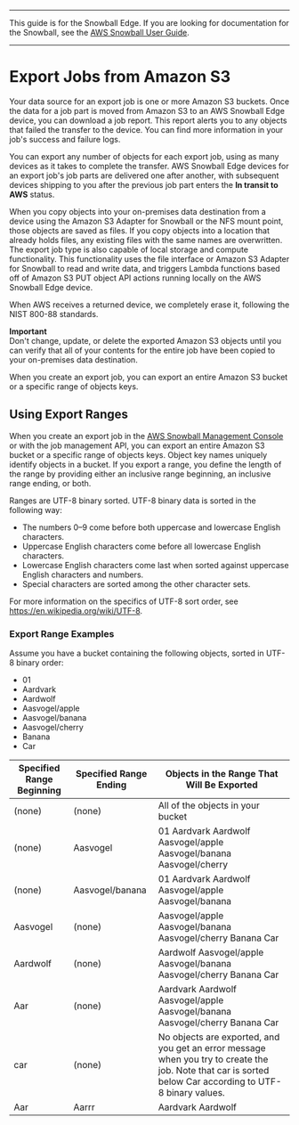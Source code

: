 --------

This guide is for the Snowball Edge\. If you are looking for documentation for the Snowball, see the [AWS Snowball User Guide](http://docs.aws.amazon.com/snowball/latest/ug/whatissnowball.html)\.

--------

# Export Jobs from Amazon S3<a name="exporttype"></a>

Your data source for an export job is one or more Amazon S3 buckets\. Once the data for a job part is moved from Amazon S3 to an AWS Snowball Edge device, you can download a job report\. This report alerts you to any objects that failed the transfer to the device\. You can find more information in your job's success and failure logs\.

You can export any number of objects for each export job, using as many devices as it takes to complete the transfer\. AWS Snowball Edge devices for an export job's job parts are delivered one after another, with subsequent devices shipping to you after the previous job part enters the **In transit to AWS** status\.

When you copy objects into your on\-premises data destination from a device using the Amazon S3 Adapter for Snowball or the NFS mount point, those objects are saved as files\. If you copy objects into a location that already holds files, any existing files with the same names are overwritten\. The export job type is also capable of local storage and compute functionality\. This functionality uses the file interface or Amazon S3 Adapter for Snowball to read and write data, and triggers Lambda functions based off of Amazon S3 PUT object API actions running locally on the AWS Snowball Edge device\.

When AWS receives a returned device, we completely erase it, following the NIST 800\-88 standards\.

**Important**  
Don't change, update, or delete the exported Amazon S3 objects until you can verify that all of your contents for the entire job have been copied to your on\-premises data destination\.

When you create an export job, you can export an entire Amazon S3 bucket or a specific range of objects keys\.

## Using Export Ranges<a name="ranges"></a>

When you create an export job in the [AWS Snowball Management Console](https://console.aws.amazon.com/importexport/home?region=us-west-2) or with the job management API, you can export an entire Amazon S3 bucket or a specific range of objects keys\. Object key names uniquely identify objects in a bucket\. If you export a range, you define the length of the range by providing either an inclusive range beginning, an inclusive range ending, or both\. 

Ranges are UTF\-8 binary sorted\. UTF\-8 binary data is sorted in the following way:
+ The numbers 0–9 come before both uppercase and lowercase English characters\.
+ Uppercase English characters come before all lowercase English characters\.
+ Lowercase English characters come last when sorted against uppercase English characters and numbers\.
+ Special characters are sorted among the other character sets\.

For more information on the specifics of UTF\-8 sort order, see [https://en\.wikipedia\.org/wiki/UTF\-8](https://en.wikipedia.org/wiki/UTF-8)\.

### Export Range Examples<a name="range-examples"></a>

Assume you have a bucket containing the following objects, sorted in UTF\-8 binary order:
+ 01
+ Aardvark
+ Aardwolf
+ Aasvogel/apple
+ Aasvogel/banana
+ Aasvogel/cherry
+ Banana
+ Car


| Specified Range Beginning | Specified Range Ending | Objects in the Range That Will Be Exported | 
| --- | --- | --- | 
| \(none\) | \(none\) | All of the objects in your bucket | 
| \(none\) | Aasvogel |  01 Aardvark Aardwolf Aasvogel/apple Aasvogel/banana Aasvogel/cherry  | 
| \(none\) | Aasvogel/banana |  01 Aardvark Aardwolf Aasvogel/apple Aasvogel/banana | 
| Aasvogel | \(none\) |  Aasvogel/apple Aasvogel/banana Aasvogel/cherry Banana Car | 
| Aardwolf | \(none\) | Aardwolf Aasvogel/apple Aasvogel/banana Aasvogel/cherry Banana Car | 
| Aar | \(none\) | Aardvark Aardwolf Aasvogel/apple Aasvogel/banana Aasvogel/cherry Banana Car | 
| car | \(none\) | No objects are exported, and you get an error message when you try to create the job\. Note that car is sorted below Car according to UTF\-8 binary values\. | 
| Aar | Aarrr | Aardvark Aardwolf | 